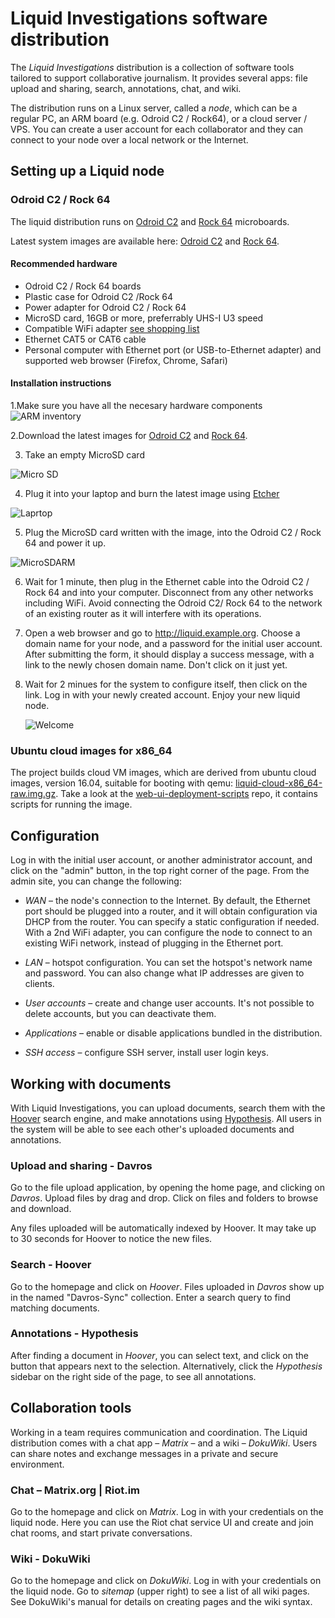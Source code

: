 # Liquid Investigations software distribution
The _Liquid Investigations_ distribution is a collection of software tools
tailored to support collaborative journalism. It provides several apps: file
upload and sharing, search, annotations, chat, and wiki.

The distribution runs on a Linux server, called a _node_, which can be a
regular PC, an ARM board (e.g. Odroid C2 / Rock64), or a cloud server / VPS. You can
create a user account for each collaborator and they can connect to your node
over a local network or the Internet.


## Setting up a Liquid node

### Odroid C2 / Rock 64
The liquid distribution runs on [Odroid C2][] and [Rock 64](https://www.pine64.org/?page_id=7147) microboards.

Latest system images are available here: [Odroid C2](https://jenkins.liquiddemo.org/job/setup-arm64/job/master/lastSuccessfulBuild/artifact/liquid-odroid_c2-arm64-raw.img.gz) and [Rock 64](https://jenkins.liquiddemo.org/job/setup-rock64/job/master/lastStableBuild/artifact/liquid-rock64.img.gz).


#### Recommended hardware
* Odroid C2 / Rock 64 boards
* Plastic case for Odroid C2 /Rock 64
* Power adapter for Odroid C2 / Rock 64
* MicroSD card, 16GB or more, preferrably UHS-I U3 speed
* Compatible WiFi adapter [see shopping list](https://github.com/liquidinvestigations/docs/blob/master/manual/Hardware.md)
* Ethernet CAT5 or CAT6 cable
* Personal computer with Ethernet port (or USB-to-Ethernet adapter) and
  supported web browser (Firefox, Chrome, Safari)


#### Installation instructions
1.Make sure you have all the necesary hardware components
![ARM inventory](https://i.imgur.com/UABzXa4.png)

2.Download the latest images for [Odroid C2](https://jenkins.liquiddemo.org/job/setup-arm64/job/master/lastSuccessfulBuild/artifact/liquid-odroid_c2-arm64-raw.img.gz) and [Rock 64](https://jenkins.liquiddemo.org/job/setup-rock64/job/master/lastStableBuild/artifact/liquid-rock64.img.gz).

3. Take an empty MicroSD card

![Micro SD](https://i.imgur.com/KTiSoju.png)

4. Plug it into your laptop and burn the latest image using [Etcher][] 

![Laprtop](https://i.imgur.com/HfNqTbH.png)

5. Plug the MicroSD card written with the image,  into the Odroid C2 / Rock 64 and power it up.

![MicroSDARM](https://i.imgur.com/wGFpG0c.png)

6. Wait for 1 minute, then plug in the Ethernet cable into the Odroid C2 / Rock 64 and into
   your computer. Disconnect from any other networks including WiFi. Avoid
   connecting the Odroid C2/ Rock 64 to the network of an existing router as it will
   interfere with its operations.
 
7. Open a web browser and go to http://liquid.example.org. Choose a domain name
   for your node, and a password for the initial user account. After submitting
   the form, it should display a success message, with a link to the newly
   chosen domain name. Don't click on it just yet.
   
8. Wait for 2 minues for the system to configure itself, then click on the
   link. Log in with your newly created account. Enjoy your new liquid node.
   
   ![Welcome](https://i.imgur.com/ZlxtbWU.png)

[Odroid C2]: http://www.hardkernel.com/main/products/prdt_info.php?g_code=G145457216438
[liquid-odroid_c2-arm64-raw.img.xz]: https://jenkins.liquiddemo.org/job/setup-arm64/job/master/lastSuccessfulBuild/artifact/liquid-odroid_c2-arm64-raw.img.xz
[list of wifi adapters]: WiFi-Adapters.md
[etcher]: https://etcher.io


### Ubuntu cloud images for x86_64
The project builds cloud VM images, which are derived from ubuntu cloud images,
version 16.04, suitable for booting with qemu:
[liquid-cloud-x86_64-raw.img.gz][]. Take a look at the
[web-ui-deployment-scripts][] repo, it contains scripts for running the image.

[liquid-cloud-x86_64-raw.img.gz]: https://jenkins.liquiddemo.org/job/liquidinvestigations/job/setup/job/master/lastSuccessfulBuild/artifact/liquid-cloud-x86_64-raw.img.gz
[web-ui-deployment-scripts]: https://github.com/liquidinvestigations/web-ui-deployment-scripts

## Configuration
Log in with the initial user account, or another administrator account, and
click on the "admin" button, in the top right corner of the page. From the
admin site, you can change the following:

* *WAN* – the node's connection to the Internet. By default, the Ethernet port
  should be plugged into a router, and it will obtain configuration via DHCP
  from the router. You can specify a static configuration if needed. With a 2nd
  WiFi adapter, you can configure the node to connect to an existing WiFi
  network, instead of plugging in the Ethernet port.

* *LAN* – hotspot configuration. You can set the hotspot's network name and
  password. You can also change what IP addresses are given to clients.

* *User accounts* – create and change user accounts. It's not possible to
  delete accounts, but you can deactivate them.

* *Applications* – enable or disable applications bundled in the distribution.

* *SSH access* – configure SSH server, install user login keys.

[WiFi adapter]: WiFi-Adapters.md


## Working with documents
With Liquid Investigations, you can upload documents, search them with the
[Hoover][] search engine, and make annotations using [Hypothesis][]. All users
in the system will be able to see each other's uploaded documents and
annotations.

[Hoover]: https://hoover.github.io
[Hypothesis]: https://hypothes.is

### Upload and sharing - Davros
Go to the file upload application, by opening the home page, and clicking on
_Davros_. Upload files by drag and drop. Click on files and folders to browse
and download.

Any files uploaded will be automatically indexed by Hoover. It may take up to
30 seconds for Hoover to notice the new files.

### Search - Hoover
Go to the homepage and click on _Hoover_. Files uploaded in _Davros_ show up in
the named "Davros-Sync" collection. Enter a search query to find matching
documents.

### Annotations - Hypothesis
After finding a document in _Hoover_, you can select text, and click on the
button that appears next to the selection. Alternatively, click the
_Hypothesis_ sidebar on the right side of the page, to see all annotations.


## Collaboration tools
Working in a team requires communication and coordination. The Liquid
distribution comes with a chat app – _Matrix_ – and a wiki – _DokuWiki_. Users
can share notes and exchange messages in a private and secure environment.

### Chat – Matrix.org | Riot.im
Go to the homepage and click on _Matrix_. Log in with your credentials on the
liquid node. Here you can use the Riot chat service UI and create and join chat rooms, and start private conversations.

### Wiki - DokuWiki
Go to the homepage and click on _DokuWiki_. Log in with your credentials on the
liquid node. Go to _sitemap_ (upper right) to see a list of all wiki pages. See
DokuWiki's manual for details on creating pages and the wiki syntax.
